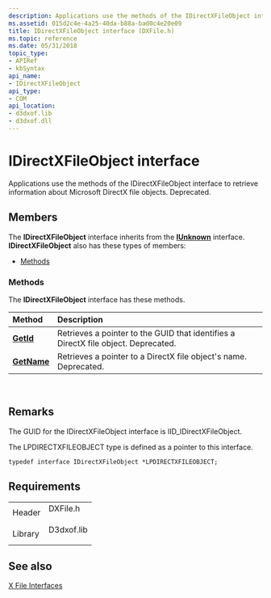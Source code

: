 ```yaml
---
description: Applications use the methods of the IDirectXFileObject interface to retrieve information about Microsoft DirectX file objects. Deprecated.
ms.assetid: 015d2c4e-4a25-40da-b88a-bad0c4e20e09
title: IDirectXFileObject interface (DXFile.h)
ms.topic: reference
ms.date: 05/31/2018
topic_type: 
- APIRef
- kbSyntax
api_name: 
- IDirectXFileObject
api_type: 
- COM
api_location: 
- d3dxof.lib
- d3dxof.dll
---
```


# IDirectXFileObject interface

Applications use the methods of the IDirectXFileObject interface to retrieve information about Microsoft DirectX file objects. Deprecated.

## Members

The **IDirectXFileObject** interface inherits from the [**IUnknown**](/windows/win32/api/unknwn/nn-unknwn-iunknown) interface. **IDirectXFileObject** also has these types of members:

-   [Methods](#methods)

### Methods

The **IDirectXFileObject** interface has these methods.



| Method                                         | Description                                                                                   |
|:-----------------------------------------------|:----------------------------------------------------------------------------------------------|
| [**GetId**](idirectxfileobject--getid.md)     | Retrieves a pointer to the GUID that identifies a DirectX file object. Deprecated.<br/> |
| [**GetName**](idirectxfileobject--getname.md) | Retrieves a pointer to a DirectX file object's name. Deprecated.<br/>                   |



 

## Remarks

The GUID for the IDirectXFileObject interface is IID\_IDirectXFileObject.

The LPDIRECTXFILEOBJECT type is defined as a pointer to this interface.


```
typedef interface IDirectXFileObject *LPDIRECTXFILEOBJECT;
```



## Requirements



|                    |                                                                                       |
|--------------------|---------------------------------------------------------------------------------------|
| Header<br/>  | <dl> <dt>DXFile.h</dt> </dl>   |
| Library<br/> | <dl> <dt>D3dxof.lib</dt> </dl> |



## See also

<dl> <dt>

[X File Interfaces](dx9-graphics-reference-x-file-interfaces.md)
</dt> </dl>

 

 
